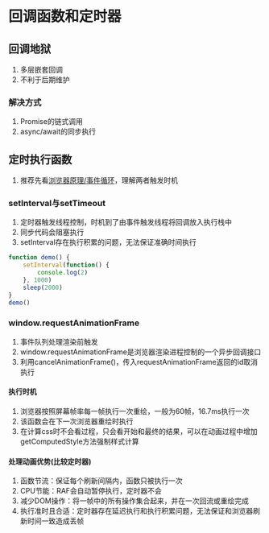 ﻿# 回调函数和定时器

## 回调地狱

1. 多层嵌套回调
2. 不利于后期维护

### 解决方式

1. Promise的链式调用
2. async/await的同步执行

## 定时执行函数

1. 推荐先看[浏览器原理/事件循环](../../浏览器原理/04-事件循环.md)，理解两者触发时机

### setInterval与setTimeout

1. 定时器触发线程控制，时机到了由事件触发线程将回调放入执行栈中
2. 同步代码会阻塞执行
3. setInterval存在执行积累的问题，无法保证准确时间执行

```js
function demo() {
    setInterval(function() {
        console.log(2)
    }, 1000)
    sleep(2000)
}
demo()
```

### window.requestAnimationFrame

1. 事件队列处理渲染前触发
2. window.requestAnimationFrame是浏览器渲染进程控制的一个异步回调接口
3. 利用cancelAnimationFrame()，传入requestAnimationFrame返回的id取消执行

#### 执行时机

1. 浏览器按照屏幕帧率每一帧执行一次重绘，一般为60帧，16.7ms执行一次
2. 该函数会在下一次浏览器重绘时执行
3. 在计算css时不会看过程，只会看开始和最终的结果，可以在动画过程中增加getComputedStyle方法强制样式计算

#### 处理动画优势(比较定时器)

1. 函数节流：保证每个刷新间隔内，函数只被执行一次
2. CPU节能：RAF会自动暂停执行，定时器不会
3. 减少DOM操作：将一帧中的所有操作集合起来，并在一次回流或重绘完成
4. 执行准时且合适：定时器存在延迟执行和执行积累问题，无法保证和浏览器刷新时间一致造成丢帧
